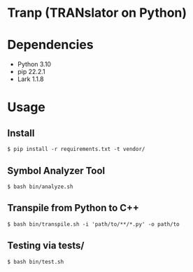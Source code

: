 Tranp (TRANslator on Python)
===

# Dependencies

* Python 3.10
* pip 22.2.1
* Lark 1.1.8

# Usage

## Install

```
$ pip install -r requirements.txt -t vendor/
```

## Symbol Analyzer Tool

```
$ bash bin/analyze.sh
```

## Transpile from Python to C++

```
$ bash bin/transpile.sh -i 'path/to/**/*.py' -o path/to
```

## Testing via tests/

```
$ bash bin/test.sh
```
